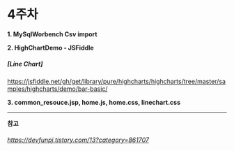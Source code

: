 # 4주차   

        
**1. MySqlWorbench Csv import**   
        
  
**2. HighChartDemo - JSFiddle**   

##### [Line Chart]     
https://jsfiddle.net/gh/get/library/pure/highcharts/highcharts/tree/master/samples/highcharts/demo/bar-basic/


   
**3. common_resouce.jsp, home.js, home.css, linechart.css**   

-------------------------------------------------------------------------------------------------------------------
**참고**   
###### https://devfunpj.tistory.com/13?category=861707
 
